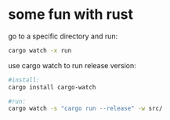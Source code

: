# some fun with rust

go to a specific directory and run:
```bash
cargo watch -x run
```

use cargo watch to run release version:
```bash
#install:
cargo install cargo-watch

#run:
cargo watch -s "cargo run --release" -w src/
```